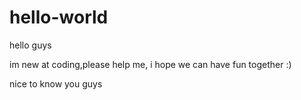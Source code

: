 # hello-world


hello guys

im new at coding,please help me, i hope we can have fun together :)

nice to know you guys
